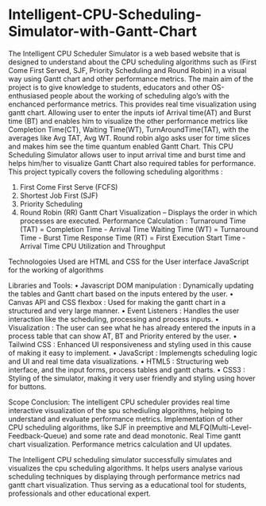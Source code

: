 # Intelligent-CPU-Scheduling-Simulator-with-Gantt-Chart
The Intelligent CPU Scheduler Simulator is a web based website that is designed to understand about the CPU scheduling algorithms such as (First Come First Served, SJF, Priority Scheduling and Round Robin) in a visual way using Gantt chart and other performance metrics. The main aim of the project is to give knowledge to students, educators and other OS-enthusiased people about the working of scheduling algo’s with the enchanced performance metrics. This provides real time visualization using gantt chart. Allowing user to enter the inputs iof Arrival time(AT) and Burst time (BT) and enables him to visualize the other performance metrics like Completion Time(CT), Waiting Time(WT), TurnAroundTime(TAT), with the averages like Avg TAT, Avg WT. Round robin algo asks user for time slices and makes him see the time quantum enabled Gantt Chart. 
This CPU Scheduling Simulator allows user to input arrival time and burst time and helps him/her to visualize Gantt Chart also required tables for performance.
This project typically covers the following scheduling algorithms :
1) First Come First Serve (FCFS)
2) Shortest Job First (SJF)
3) Priority Scheduling
4) Round Robin (RR)
Gantt Chart Visualization – Displays the order in which processes are executed.
Performance Calculation :
Turnaround Time (TAT) = Completion Time - Arrival Time
Waiting Time (WT) = Turnaround Time - Burst Time
Response Time (RT) = First Execution Start Time - Arrival Time
CPU Utilization and Throughput

Technologoies Used are 
HTML and CSS for the User interface 
JavaScript for the working of algorithms

Libraries and Tools:
•	Javascript DOM manipulation : Dynamically updating the tables and Gantt chart based on the inputs entered by the user.
•	Canvas API and CSS flexbox : Used for making the gantt chart in a structured and very large manner.
•	Event Listeners :  Handles the user interaction like the scheduling, processing and process inputs.
•	Visualization : The user can see what he has already entered the inputs in a process table that can show AT, BT and Priority entered by the user.
•	Tailwind CSS : Enhanced UI responsiveness and styling used in this cause of making it easy to implement.
•	JavaScript : Implemengts scheduling logic and UI  and real time data visualizations.
•	HTML5 : Structuring web interface, and the input forms, process tables and gantt charts.
•	CSS3 : Styling of the simulator, making it very user friendly and styling using hover for buttons.

Scope Conclusion:
The intelligent CPU scheduler provides real time interactive visualization of the spu schediuling algorithms, helping to understand and evaluate performance metrics.
Implementation of other CPU scheduling algorithms, like SJF in preemptive and MLFQ(Multi-Level-Feedback-Queue) and some rate and dead monotonic. 
Real Time gantt chart visualization. Performance metrics calculation and UI updates.

The Intelligent CPU scheduling simulator successfully simulates and visualizes  the cpu scheduling algorithms. It helps users analyse various scheduling techniques by displaying through performance metrics nad gantt chart visualization. Thus serving as a educational tool for students, professionals and other educational expert.


